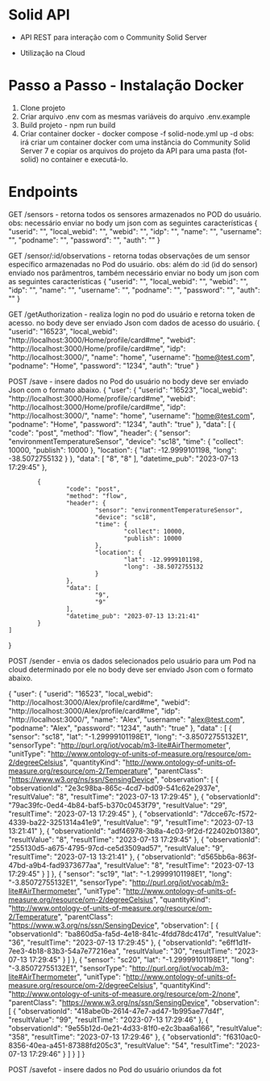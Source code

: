 # Solid API
- API REST para interação com o Community Solid Server

- Utilização na Cloud

# Passo a Passo - Instalação Docker
1. Clone projeto
2. Criar arquivo .env com as mesmas variáveis do arquivo .env.example
3. Build projeto - npm run build
4. Criar container docker - docker compose -f solid-node.yml up -d 
    obs: irá criar um container docker com uma instância do Community Solid Server 7 e copiar os arquivos do projeto da API para uma pasta (fot-solid) no container e executá-lo.


# Endpoints
GET /sensors - retorna todos os sensores armazenados no POD do usuário.
obs: necessário enviar no body um json com as seguintes características
{
    "userid": "",
    "local_webid": "",
    "webid": "",
    "idp": "",
    "name": "",
    "username": "",
    "podname": "",
    "password": "",
    "auth": ""
}

GET /sensor/:id/observations - retorna todas observações de um sensor específico armazenadas no Pod do usuário.
obs: além do :id (id do sensor) enviado nos parâmentros, também necessário enviar no body um json com as seguintes características
{
    "userid": "",
    "local_webid": "",
    "webid": "",
    "idp": "",
    "name": "",
    "username": "",
    "podname": "",
    "password": "",
    "auth": ""
}

GET /getAuthorization - realiza login no pod do usuário e retorna token de acesso.
no body deve ser enviado Json com dados de acesso do usuário.
{
    "userid": "16523",
    "local_webid": "http://localhost:3000/Home/profile/card#me",
    "webid": "http://localhost:3000/Home/profile/card#me",
    "idp": "http://localhost:3000/",
    "name": "home",
    "username": "home@test.com",
    "podname": "Home",
    "password": "1234",
    "auth": "true"
}


POST /save - insere dados no Pod do usuário
no body deve ser enviado Json com o formato abaixo.
{
	"user": {
			"userid": "16523",
			"local_webid": "http://localhost:3000/Home/profile/card#me",
			"webid": "http://localhost:3000/Home/profile/card#me",
			"idp": "http://localhost:3000/",
			"name": "home",
			"username": "home@test.com",
			"podname": "Home",
			"password": "1234",
			"auth": "true"
	},
	"data": 
	[
			{
					"code": "post",
					"method": "flow",
					"header": {
							"sensor": "environmentTemperatureSensor",
							"device": "sc18",
							"time": {
									"collect": 10000,
									"publish": 10000
							},
							"location": {
									"lat": -12.9999101198,
									"long": -38.5072755132
							}
					},
					"data": [
							"8",
							"8"
					],
					"datetime_pub": "2023-07-13 17:29:45"
			}, 

			{
					"code": "post",
					"method": "flow",
					"header": {
							"sensor": "environmentTemperatureSensor",
							"device": "sc18",
							"time": {
									"collect": 10000,
									"publish": 10000
							},
							"location": {
									"lat": -12.9999101198,
									"long": -38.5072755132
							}
					},
					"data": [
							"9",
							"9"
					],
					"datetime_pub": "2023-07-13 13:21:41"
			}
	]
}

POST /sender - envia os dados selecionados pelo usuário para um Pod na cloud determinado por ele
no body deve ser enviado Json com o formato abaixo.

{
	"user": {
    "userid": "16523",
    "local_webid": "http://localhost:3000/Alex/profile/card#me",
    "webid": "http://localhost:3000/Alex/profile/card#me",
    "idp": "http://localhost:3000/",
    "name": "Alex",
    "username": "alex@test.com",
    "podname": "Alex",
    "password": "1234",
    "auth": "true"
	},
	"data" :
	[
			{
				"sensor": "sc18",
				"lat": "-1.29999101198E1",
				"long": "-3.85072755132E1",
				"sensorType": "http://purl.org/iot/vocab/m3-lite#AirThermometer",
				"unitType": "http://www.ontology-of-units-of-measure.org/resource/om-2/degreeCelsius",
				"quantityKind": "http://www.ontology-of-units-of-measure.org/resource/om-2/Temperature",
		"parentClass": "https://www.w3.org/ns/ssn/SensingDevice",
				"observation": 
				[
					{
						"observationId": "2e3c98ba-865c-4cd7-bd09-541c62e2937e",
						"resultValue": "8",
						"resultTime": "2023-07-13 17:29:45"
					},
					{
						"observationId": "79ac39fc-0ed4-4b84-baf5-b370c0453f79",
						"resultValue": "29",
						"resultTime": "2023-07-13 17:29:45"
					},
					{
						"observationId": "7dcce67c-f572-4339-ba22-3251314a41e9",
						"resultValue": "9",
						"resultTime": "2023-07-13 13:21:41"
					},
					{
						"observationId": "adf46978-3b8a-4c03-9f2d-f22402b01380",
						"resultValue": "8",
						"resultTime": "2023-07-13 17:29:45"
					},
					{
						"observationId": "255130d5-a675-4795-97cd-ce5d3509ad57",
						"resultValue": "9",
						"resultTime": "2023-07-13 13:21:41"
					},
					{
						"observationId": "d565bb6a-863f-47bd-a9b4-fad9373677aa",
						"resultValue": "8",
						"resultTime": "2023-07-13 17:29:45"
					}
				]
			},
			{
				"sensor": "sc19",
				"lat": "-1.29999101198E1",
				"long": "-3.85072755132E1",
				"sensorType": "http://purl.org/iot/vocab/m3-lite#AirThermometer",
				"unitType": "http://www.ontology-of-units-of-measure.org/resource/om-2/degreeCelsius",
				"quantityKind": "http://www.ontology-of-units-of-measure.org/resource/om-2/Temperature",
		"parentClass": "https://www.w3.org/ns/ssn/SensingDevice",
				"observation": 
				[
					{
						"observationId": "ba860d5a-fa5d-4e18-841c-4fdd78dc417d",
						"resultValue": "36",
						"resultTime": "2023-07-13 17:29:45"
					},
					{
						"observationId": "e6ff1d1f-7ee3-4b18-83b3-54a7e77216ea",
						"resultValue": "30",
						"resultTime": "2023-07-13 17:29:45"
					}
				]
			},
			{
				"sensor": "sc20",
				"lat": "-1.29999101198E1",
				"long": "-3.85072755132E1",
				"sensorType": "http://purl.org/iot/vocab/m3-lite#AirThermometer",
				"unitType": "http://www.ontology-of-units-of-measure.org/resource/om-2/degreeCelsius",
					"quantityKind": "http://www.ontology-of-units-of-measure.org/resource/om-2/none",
		"parentClass": "https://www.w3.org/ns/ssn/SensingDevice",
				"observation": 
				[
						{
							"observationId": "418abe0b-2614-47e7-ad47-1b995ae77d4f",
							"resultValue": "99",
							"resultTime": "2023-07-13 17:29:46"
						},
						{
							"observationId": "9e55b12d-0e21-4d33-81f0-e2c3baa6a166",
							"resultValue": "358",
							"resultTime": "2023-07-13 17:29:46"
						},
						{
							"observationId": "f6310ac0-8356-40ea-a451-87388fd205c3",
							"resultValue": "54",
							"resultTime": "2023-07-13 17:29:46"
						}
				]
			}
	]
}

POST /savefot - insere dados no Pod do usuário oriundos da fot